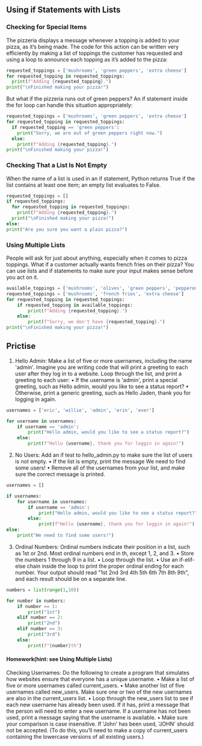 ## Using if Statements with Lists

### Checking for Special Items
The pizzeria displays a message
whenever a topping is added to your pizza, as it’s being made. The code for
this action can be written very efficiently by making a list of toppings the
customer has requested and using a loop to announce each topping as it’s
added to the pizza:

```py
requested_toppings = ['mushrooms', 'green peppers', 'extra cheese']
for requested_topping in requested_toppings:
  print(f"Adding {requested_topping}.")
print("\nFinished making your pizza!")
```

But what if the pizzeria runs out of green peppers? An if statement
inside the for loop can handle this situation appropriately:

```py
requested_toppings = ['mushrooms', 'green peppers', 'extra cheese']
for requested_topping in requested_toppings:
  if requested_topping == 'green peppers':
    print("Sorry, we are out of green peppers right now.")
  else:
    print(f"Adding {requested_topping}.")
print("\nFinished making your pizza!")
```

### Checking That a List Is Not Empty

When the name of a list is used in an if statement, Python returns True if the list contains at least one item; an empty list evaluates to False. 

```py
requested_toppings = []
if requested_toppings:
  for requested_topping in requested_toppings:
    print(f"Adding {requested_topping}.")
  print("\nFinished making your pizza!")
else:
print("Are you sure you want a plain pizza?")
```

### Using Multiple Lists

People will ask for just about anything, especially when it comes to pizza toppings. What if a customer actually wants french fries on their pizza? You can use lists and if statements to make sure your input makes sense before you act on it.

```py
available_toppings = ['mushrooms', 'olives', 'green peppers', 'pepperoni', 'pineapple', 'extra cheese']
requested_toppings = ['mushrooms', 'french fries', 'extra cheese']
for requested_topping in requested_toppings:
    if requested_topping in available_toppings:
        print(f"Adding {requested_topping}.")
    else:
        print(f"Sorry, we don't have {requested_topping}.")
print("\nFinished making your pizza!")
```

## Prictise
1. Hello Admin: Make a list of five or more usernames, including the name 'admin'. Imagine you are writing code that will print a greeting to each user after they log in to a website. Loop through the list, and print a greeting to each user:
•	 If the username is 'admin', print a special greeting, such as Hello admin,
would you like to see a status report?
•	 Otherwise, print a generic greeting, such as Hello Jaden, thank you for
logging in again.

```py
usernames = ['eric', 'willie', 'admin', 'erin', 'ever']

for username in usernames:
    if username == 'admin':
        print("Hello admin, would you like to see a status report?")
    else:
        print(f"Hello {username}, thank you for loggin in again!")
```

2. No Users: Add an if test to hello_admin.py to make sure the list of users is not empty.
•	 If the list is empty, print the message We need to find some users!
•	 Remove all of the usernames from your list, and make sure the correct message is printed.

```py
usernames = []

if usernames:
    for username in usernames:
        if username == 'admin':
            print("Hello admin, would you like to see a status report?")
        else:
            print(f"Hello {username}, thank you for loggin in again!")
else:
    print("We need to find some users!")
```

3. Ordinal Numbers: Ordinal numbers indicate their position in a list, such as 1st or 2nd. Most ordinal numbers end in th, except 1, 2, and 3.
•	 Store the numbers 1 through 9 in a list.
•	 Loop through the list.
•	 Use an if-elif-else chain inside the loop to print the proper ordinal ending for each number. Your output should read "1st 2nd 3rd 4th 5th 6th 7th 8th 9th", and each result should be on a separate line.

```py
numbers = list(range(1,10))

for number in numbers:
    if number == 1:
        print("1st")
    elif number == 2:
        print("2nd")
    elif number == 3:
        print("3rd")
    else:
        print(f"{number}th")
```

#### Homework(hint: see Using Multiple Lists)

Checking Usernames: Do the following to create a program that simulates how websites ensure that everyone has a unique username.
• Make a list of five or more usernames called current_users.
• Make another list of five usernames called new_users. Make sure one or two of the new usernames are also in the current_users list.
• Loop through the new_users list to see if each new username has already been used. If it has, print a message that the person will need to enter a new username. If a username has not been used, print a message saying that the username is available.
• Make sure your comparison is case insensitive. If 'John' has been used, 'JOHN' should not be accepted. (To do this, you’ll need to make a copy of current_users containing the lowercase versions of all existing users.)
